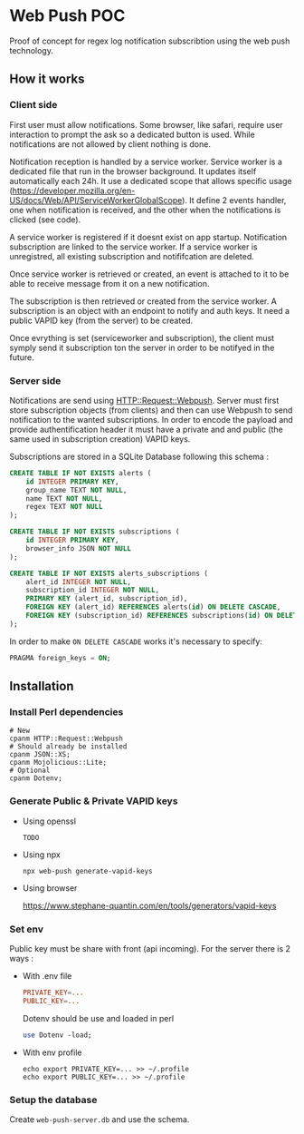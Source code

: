 # Web Push POC

Proof of concept for regex log notification subscribtion using the web push technology.

## How it works

### Client side

First user must allow notifications. Some browser, like safari, require user interaction to prompt the ask so a dedicated button is used. While notifications are not allowed by client nothing is done.

Notification reception is handled by a service worker. Service worker is a dedicated file that run in the browser background. It updates itself automatically each 24h. It use a dedicated scope that allows specific usage (https://developer.mozilla.org/en-US/docs/Web/API/ServiceWorkerGlobalScope). It define 2 events handler, one when notification is received, and the other when the notifications is clicked (see code).

A service worker is registered if it doesnt exist on app startup.
Notification subscription are linked to the service worker. If a  service worker is unregistred, all existing subscription and notififcation are deleted.

Once service worker is retrieved or created, an event is attached to it to be able to receive message from it on a new notification.

The subscription is then retrieved or created from the service worker. A subscription is an object with an endpoint to notify and auth keys. It need a public VAPID key (from the server) to be created.

Once evrything is set (serviceworker and subscription), the client must symply send it subscription ton the server in order to be notifyed in the future.

### Server side

Notifications are send using [HTTP::Request::Webpush](https://metacpan.org/pod/HTTP::Request::Webpush). Server must first store subscription objects (from clients) and then can use Webpush to send notification to the wanted subscriptions. In order to encode the payload and provide authentification header it must have a private and and public (the same used in subscription creation) VAPID keys.

Subscriptions are stored in a SQLite Database following this schema :

```sql
CREATE TABLE IF NOT EXISTS alerts (
    id INTEGER PRIMARY KEY,
    group_name TEXT NOT NULL,
    name TEXT NOT NULL,
    regex TEXT NOT NULL
);

CREATE TABLE IF NOT EXISTS subscriptions (
    id INTEGER PRIMARY KEY,
    browser_info JSON NOT NULL
);

CREATE TABLE IF NOT EXISTS alerts_subscriptions (
    alert_id INTEGER NOT NULL,
    subscription_id INTEGER NOT NULL,
    PRIMARY KEY (alert_id, subscription_id),
    FOREIGN KEY (alert_id) REFERENCES alerts(id) ON DELETE CASCADE,
    FOREIGN KEY (subscription_id) REFERENCES subscriptions(id) ON DELETE CASCADE
);
```

In order to make `ON DELETE CASCADE` works it's necessary to specify:

```sql
PRAGMA foreign_keys = ON;
```

## Installation

### Install Perl dependencies

```shell
# New
cpanm HTTP::Request::Webpush
# Should already be installed
cpanm JSON::XS;
cpanm Mojolicious::Lite;
# Optional
cpanm Dotenv;
```

### Generate Public & Private VAPID keys

- Using openssl

  ```
  TODO
  ```

- Using npx

  ```
  npx web-push generate-vapid-keys
  ```

- Using browser 

  https://www.stephane-quantin.com/en/tools/generators/vapid-keys

### Set env

Public key must be share with front (api incoming).
For the server there is 2 ways :

- With .env file

  ```conf
  PRIVATE_KEY=...
  PUBLIC_KEY=...
  ```

  Dotenv should be use and loaded in perl

  ```pl
  use Dotenv -load;
  ```

- With env profile

  ```shell
  echo export PRIVATE_KEY=... >> ~/.profile
  echo export PUBLIC_KEY=... >> ~/.profile
  ```

### Setup the database

Create `web-push-server.db` and use the schema.
